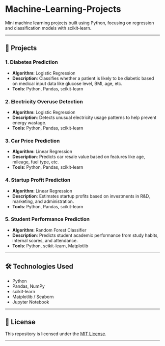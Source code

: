 # Machine-Learning-Projects

Mini machine learning projects built using Python, focusing on regression and classification models with scikit-learn.

---

## 📁 Projects

### 1. **Diabetes Prediction**
- **Algorithm**: Logistic Regression  
- **Description**: Classifies whether a patient is likely to be diabetic based on medical input data like glucose level, BMI, age, etc.  
- **Tools**: Python, Pandas, scikit-learn

### 2. **Electricity Overuse Detection**
- **Algorithm**: Logistic Regression  
- **Description**: Detects unusual electricity usage patterns to help prevent energy wastage.  
- **Tools**: Python, Pandas, scikit-learn

### 3. **Car Price Prediction**
- **Algorithm**: Linear Regression  
- **Description**: Predicts car resale value based on features like age, mileage, fuel type, etc.  
- **Tools**: Python, Pandas, scikit-learn

### 4. **Startup Profit Prediction**
- **Algorithm**: Linear Regression  
- **Description**: Estimates startup profits based on investments in R&D, marketing, and administration.  
- **Tools**: Python, Pandas, scikit-learn

### 5. **Student Performance Prediction**
- **Algorithm**: Random Forest Classifier  
- **Description**: Predicts student academic performance from study habits, internal scores, and attendance.  
- **Tools**: Python, scikit-learn, Matplotlib

---

## 🛠️ Technologies Used

- Python  
- Pandas, NumPy  
- scikit-learn  
- Matplotlib / Seaborn  
- Jupyter Notebook

---

## 📄 License

This repository is licensed under the [MIT License](LICENSE).

---

